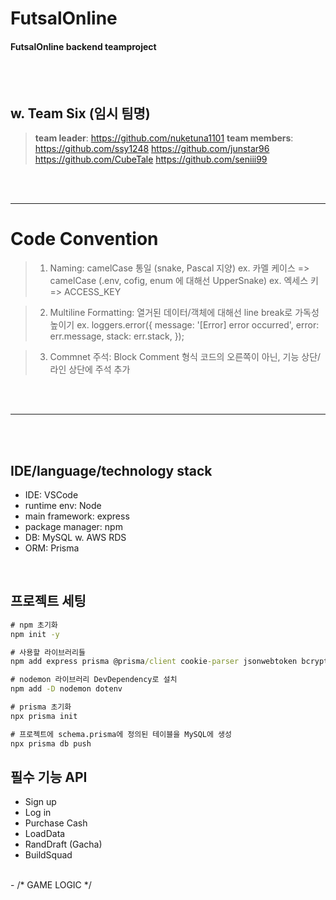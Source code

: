 # FutsalOnline

#### FutsalOnline backend teamproject
<br><br>

## w. Team Six (임시 팀명)

>**team leader**: 
https://github.com/nuketuna1101
>**team members**: 
https://github.com/ssy1248
https://github.com/junstar96
https://github.com/CubeTale
https://github.com/seniii99


<br><br>

---

# Code Convention

> 1) Naming: camelCase 통일 (snake, Pascal 지양)        ex. 카멜 케이스 => camelCase
> (.env, cofig, enum 에 대해선 UpperSnake)              ex. 엑세스 키 => ACCESS_KEY

> 2) Multiline Formatting: 열거된 데이터/객체에 대해선 line break로 가독성 높이기
    ex.
    loggers.error({
        message: '[Error] error occurred',
        error: err.message,
        stack: err.stack,
    });
    
> 3) Commnet 주석: Block Comment 형식
코드의 오른쪽이 아닌, 기능 상단/ 라인 상단에 주석 추가


<br><br>

---

<br><br>

## IDE/language/technology stack
- IDE: VSCode
- runtime env: Node
- main framework: express
- package manager: npm
- DB: MySQL w. AWS RDS
- ORM: Prisma

<br>

## 프로젝트 세팅
```cmd
# npm 초기화
npm init -y

# 사용할 라이브러리들
npm add express prisma @prisma/client cookie-parser jsonwebtoken bcrypt winston winston-daily-rotate-file

# nodemon 라이브러리 DevDependency로 설치
npm add -D nodemon dotenv

# prisma 초기화
npx prisma init

# 프로젝트에 schema.prisma에 정의된 테이블을 MySQL에 생성
npx prisma db push

```

## 필수 기능 API

- Sign up
- Log in
- Purchase Cash
- LoadData
- RandDraft (Gacha)
- BuildSquad
<br>
- /* GAME LOGIC */
